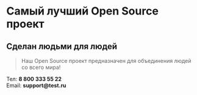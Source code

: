 # Самый лучший Open Source проект

## Сделан людьми для людей

> Наш Open Source проект предназначен для объединения людей со всего мира!

Тел:  **8 800 333 55 22**   
Email: __support@test.ru__

